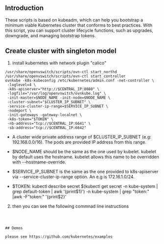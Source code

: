 ## Introduction

These scripts is based on kubeadm, which can help you bootstrap a minimum viable Kubernetes cluster that conforms to best practices. With this script, you can support cluster lifecycle functions, such as upgrades, downgrade, and managing bootstrap tokens.

## Create cluster with singleton model

1. install kubernetes with network plugin "calico"

```
/usr/share/openvswitch/scripts/ovn-ctl start_northd
/usr/share/openvswitch/scripts/ovn-ctl start_controller
ovnkube -k8s-kubeconfig /etc/kubernetes/admin.conf -net-controller \
 -loglevel=4 \
 -k8s-apiserver="http://$CENTRAL_IP:8080" \
 -logfile="/var/log/openvswitch/ovnkube.log" \
 -init-master=$NODE_NAME -init-node=$NODE_NAME \
 -cluster-subnet="$CLUSTER_IP_SUBNET" \
 -service-cluster-ip-range=$SERVICE_IP_SUBNET \
 -nodeport \
 -init-gateways -gateway-localnet \
 -k8s-token="$TOKEN" \
 -nb-address="tcp://$CENTRAL_IP:6641" \
 -sb-address="tcp://$CENTRAL_IP:6642"
```

- A cluster wide private address range of $CLUSTER_IP_SUBNET (e.g: 192.168.0.0/16). The pods are provided IP address from this range.

- $NODE_NAME should be the same as the one used by kubelet. kubelet by default uses the hostname. kubelet allows this name to be overridden with --hostname-override.

- $SERVICE_IP_SUBNET is the same as the one provided to k8s-apiserver via --service-cluster-ip-range option. An e.g is 172.16.1.0/24.

- $TOKEN: kubectl describe secret $(kubectl get secret -n kube-system | grep default-token | awk '{print$1}') -n kube-system | grep "token:" |awk -F"token:" '{print$2}'

2. then you can see the following commnad line instructions

```



## Demos

please see https://github.com/kubernetes/examples
